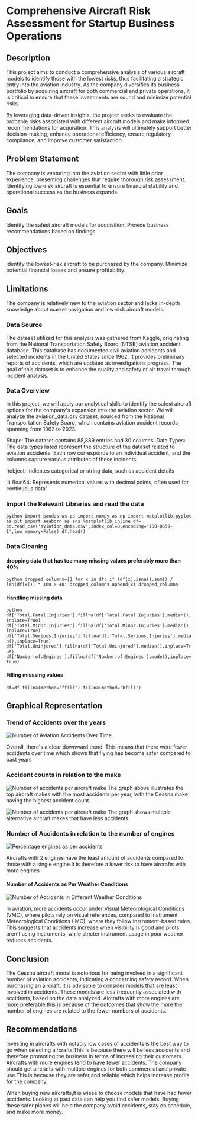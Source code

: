 # Comprehensive Aircraft Risk Assessment for Startup Business Operations

## Description
This project aims to conduct a comprehensive analysis of various aircraft models to identify those with the lowest risks, thus facilitating a strategic entry into the aviation industry. As the company diversifies its business portfolio by acquiring aircraft for both commercial and private operations, it is critical to ensure that these investments are sound and minimize potential risks.

By leveraging data-driven insights, the project seeks to evaluate the probable risks associated with different aircraft models and make informed recommendations for acquisition. This analysis will ultimately support better decision-making, enhance operational efficiency, ensure regulatory compliance, and improve customer satisfaction.

## Problem Statement
The company is venturing into the aviation sector with little prior experience, presenting challenges that require thorough risk assessment. Identifying low-risk aircraft is essential to ensure financial stability and operational success as the business expands.

## Goals
Identify the safest aircraft models for acquisition.
Provide business recommendations based on findings.

## Objectives
Identify the lowest-risk aircraft to be purchased by the company.
Minimize potential financial losses and ensure profitability.

## Limitations
The company is relatively new to the aviation sector and lacks in-depth knowledge about market navigation and low-risk aircraft models.

### Data Source
The dataset utilized for this analysis was gathered from Kaggle, originating from the National Transportation Safety Board (NTSB) aviation accident database. This database has documented civil aviation accidents and selected incidents in the United States since 1962. It provides preliminary reports of accidents, which are updated as investigations progress. The goal of this dataset is to enhance the quality and safety of air travel through incident analysis.

### Data Overview
In this project, we will apply our analytical skills to identify the safest aircraft options for the company's expansion into the aviation sector. We will analyze the aviation_data.csv dataset, sourced from the National Transportation Safety Board, which contains aviation accident records spanning from 1962 to 2023.

Shape: The dataset contains 88,889 entries and 30 columns.
Data Types: The data types listed represent the structure of the dataset related to aviation accidents. Each row corresponds to an individual accident, and the columns capture various attributes of these incidents.

i)object: Indicates categorical or string data, such as accident details

ii) float64: Represents numerical values with decimal points, often used for continuous data'

### Import the Relevant Libraries and read the data
`python
import pandas as pd
import numpy as np
import matplotlib.pyplot as plt
import seaborn as sns
%matplotlib inline
df= pd.read_csv('aviation_data.csv',index_col=0,encoding='ISO-8859-1',low_memory=False)
df.head()
`

### Data Cleaning
#### dropping data that has too many missing values preferably more than 40%
`python
dropped_columns=[]
for x in df:
    if (df[x].isna().sum() / len(df[x])) * 100 > 40:
        dropped_columns.append(x)
dropped_columns`

#### Handling missing data
`python
df['Total.Fatal.Injuries'].fillna(df['Total.Fatal.Injuries'].median(),inplace=True)
df['Total.Minor.Injuries'].fillna(df['Total.Minor.Injuries'].median(),inplace=True)
df['Total.Serious.Injuries'].fillna(df['Total.Serious.Injuries'].median(),inplace=True)
df['Total.Uninjured'].fillna(df['Total.Uninjured'].median(),inplace=True)
df['Number.of.Engines'].fillna(df['Number.of.Engines'].mode(),inplace=True)`
#### Filling misssing values
`df=df.fillna(method='ffill').fillna(method='bfill')`

## Graphical Representation
### Trend of Accidents over the years
![Number of Aviation Accidents Over Time](aviation_accidents_trend.png)

Overall, there's a clear downward trend. This means that there were fewer accidents over time which shows that flying has become safer compared to past years

### Accident counts in relation to the make
![Number of accidents per aircraft make](highest_make_acccidents.png)
The graph above illustrates the top aircraft makes with the most accidents per year, with the Cessna make having the highest accident count.

![Number of accidents per aircraft make](lowest_make_accidents.png)
The graph shows multiple alternative aircraft makes that have less accidents

### Number of Accidents in relation to the number of engines
![Percentage engines as per accidents](accidents_vs_engines.png)

Aircrafts with 2 engines have the least amount of accidents compared to those with a single engine.It is therefore a lower risk to have  aircrafts with more engines
#### Number of Accidents as Per Weather Conditions
![Number of Accidents in Different Weather Conditions](injuries_vs_weather.png)

In aviation, more accidents occur under Visual Meteorological Conditions (VMC), where pilots rely on visual references, compared to Instrument Meteorological Conditions (IMC), where they follow instrument-based rules. This suggests that accidents increase when visibility is good and pilots aren't using instruments, while stricter instrument usage in poor weather reduces accidents.

## Conclusion
The Cessna aircraft model is notorious for being involved in a significant number of aviation accidents, indicating a concerning safety record.
When purchasing an aircraft, it is advisable to consider models that are least involved in accidents. These models are less frequently associated with accidents, based on the data analyzed.
Aircrafts with more engines are more preferable,this is because of the outcomes that show the more the number of engines are related to the fewer numbers of accidents.

## Recommendations
Investing in aircrafts with notably low cases of accidents is the best way to go when selecting aircrafts.This is because there will be less accidents and therefore promoting the business in terms of increasing their customers.
Aircrafts with more engines tend to have fewer accidents. The company should get aircrafts with multiple engines for both commercial and private use.This is because they are safer and reliable which helps increase profits for the company. 

When buying new aircrafts,it is wiese to choose models that have had fewer accidents. Looking at past data can help you find safer models. Buying these safer planes will help the company avoid accidents, stay on schedule, and make more money.













